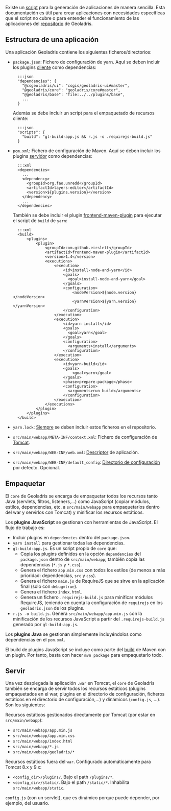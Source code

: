 Existe un [script](../user/create.md) para la generación de aplicaciones de manera sencilla. Esta documentación es útil para crear aplicaciones con necesidades específicas que el script no cubre o para entender el funcionamiento de las aplicaciones del [repositorio](https://github.com/geoladris/apps) de Geoladris.

## Estructura de una aplicación

Una aplicación Geoladris contiene los siguientes ficheros/directorios:

* `package.json`: Fichero de configuración de yarn. Aquí se deben incluir los plugins [cliente](plugins.md#cliente) como dependencias:

        :::json
        "dependencies": {
          "@csgeoladris/ui": "csgis/geoladris-ui#master",
          "@geoladris/core": "geoladris/core#master",
          "@geoladris/base": "file:../../plugins/base",
          ...
        }

    Además se debe incluir un script para el empaquetado de recursos cliente:

        :::json
        "scripts": {
          "build": "gl-build-app.js && r.js -o .requirejs-build.js"
        }

* `pom.xml`: Fichero de configuración de Maven. Aquí se deben incluir los plugins [servidor](plugins.md#servidor) como dependencias:

        :::xml
        <dependencies>
          ...
          <dependency>
            <groupId>org.fao.unredd</groupId>
            <artifactId>layers-editor</artifactId>
            <version>${plugins.version}</version>
          </dependency>
          ...
        </dependencies>

    También se debe incluir el plugin [frontend-maven-plugin](https://github.com/eirslett/frontend-maven-plugin) para ejecutar el script de `build` de `yarn`:

        :::xml
        <build>
            <plugins>
                <plugin>
                    <groupId>com.github.eirslett</groupId>
                    <artifactId>frontend-maven-plugin</artifactId>
                    <version>1.4</version>
                    <executions>
                        <execution>
                            <id>install-node-and-yarn</id>
                            <goals>
                              <goal>install-node-and-yarn</goal>
                            </goals>
                            <configuration>
                                <nodeVersion>${node.version}</nodeVersion>
                                <yarnVersion>${yarn.version}</yarnVersion>
                            </configuration>
                        </execution>
                        <execution>
                            <id>yarn install</id>
                            <goals>
                              <goal>yarn</goal>
                            </goals>
                            <configuration>
                              <arguments>install</arguments>
                            </configuration>
                        </execution>
                        <execution>
                            <id>yarn-build</id>
                            <goals>
                                <goal>yarn</goal>
                            </goals>
                            <phase>prepare-package</phase>
                            <configuration>
                              <arguments>run build</arguments>
                            </configuration>
                        </execution>
                    </executions>
                </plugin>
            </plugins>
        </build>


* `yarn.lock`: [Siempre](https://yarnpkg.com/blog/2016/11/24/lockfiles-for-all/) se deben incluir estos ficheros en el repositorio.
* `src/main/webapp/META-INF/context.xml`: Fichero de configuración de [Tomcat](https://tomcat.apache.org/tomcat-8.5-doc/config/context.html#Defining_a_context).
* `src/main/webapp/WEB-INF/web.xml`: [Descriptor](https://cloud.google.com/appengine/docs/standard/java/config/webxml) de aplicación.
* `src/main/webapp/WEB-INF/default_config`: [Directorio de configuración](../user/config.md) por defecto. Opcional.

## Empaquetar

El `core` de Geoladris se encarga de empaquetar todos los recursos tanto Java (servlets, filtros, listeners,...) como JavaScript (copiar módulos, estilos, dependencias, etc. a `src/main/webapp` para empaquetarlos dentro del war y servirlos con Tomcat) y minificar los recursos estáticos.

Los **plugins JavaScript** se gestionan con herramientas de JavaScript. El flujo de trabajo es:

* Incluir plugins en `dependencies` dentro del `package.json`.
* `yarn install` para gestionar todas las dependencias.
* `gl-build-app.js`. Es un script propio de `core` que:
    * Copia los plugins definidos en la opción `dependencies` del `package.json` dentro de `src/main/webapp`; también copia las dependencias (`*.js` y `*.css`).
    * Genera el fichero `app.min.css` con  todos los estilos (de menos a más prioridad: dependencias, `src` y `css`).
    * Genera el fichero `main.js` de RequireJS que se sirve en la aplicación final (solo con `debug=true`).
    * Genera el fichero `index.html`.
    * Genera un fichero `.requirejs-build.js` para minificar módulos RequireJS, teniendo en cuenta la configuración de `requirejs` en los `geoladris.json` de los plugins.
* `r.js -o build.js`. Genera `src/main/webapp/app.min.js` con la minificación de los recursos JavaScript a partir del `.requirejs-build.js` generado por `gl-build-app.js`.

Los **plugins Java** se gestionan simplemente incluyéndolos como dependencias en el `pom.xml`.

El build de plugins JavaScript se incluye como parte del [build](https://github.com/geoladris/apps/blob/js_deps/demo/pom.xml#L119) de Maven con un plugin. Por tanto, basta con hacer `mvn package` para empaquetarlo todo.

## Servir

Una vez desplegada la aplicación `.war` en Tomcat, el `core` de Geoladris también se encarga de servir todos los recursos estáticos (plugins empaquetados en el war, plugins en el directorio de configuración, ficheros estáticos en el directorio de configuración,...) y dinámicos (`config.js`, ...). Son los siguientes:

Recursos estáticos gestionados directamente por Tomcat (por estar en `src/main/webapp`):

* `src/main/webapp/app.min.js`
* `src/main/webapp/app.min.css`
* `src/main/webapp/index.html`
* `src/main/webapp/*.js`
* `src/main/webapp/geoladris/*`

Recursos estáticos fuera del `war`. Configurado automáticamente para Tomcat 8.x y 9.x:

* `<config_dir>/plugins/`. Bajo el path `/plugins/*`.
* `<config_dir>/static/`. Bajo el path `/static/*`. Inhabilita `src/main/webapp/static`.

`config.js` (con un servlet), que es dinámico porque puede depender, por ejemplo, del usuario.
